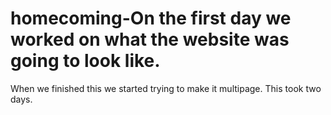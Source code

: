 # homecoming-On the first day we worked on what the website was going to look like. 
When we finished this we started trying to make it multipage. 
This took two days.
